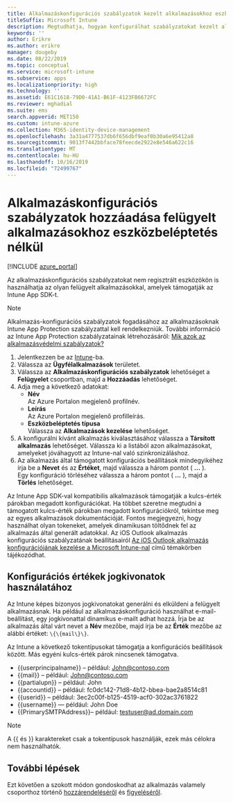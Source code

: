 ```yaml
---
title: Alkalmazáskonfigurációs szabályzatok kezelt alkalmazásokhoz eszközregisztráció nélkül
titleSuffix: Microsoft Intune
description: Megtudhatja, hogyan konfigurálhat szabályzatokat kezelt alkalmazásokhoz eszközregisztráció nélkül.
keywords: ''
author: Erikre
ms.author: erikre
manager: dougeby
ms.date: 08/22/2019
ms.topic: conceptual
ms.service: microsoft-intune
ms.subservice: apps
ms.localizationpriority: high
ms.technology: ''
ms.assetid: E61C1618-79D0-41A1-B61F-4123FB6672FC
ms.reviewer: mghadial
ms.suite: ems
search.appverid: MET150
ms.custom: intune-azure
ms.collection: M365-identity-device-management
ms.openlocfilehash: 3a31a4777537db6f656dbf9eaf0b30a6e95412a8
ms.sourcegitcommit: 9013f7442bbface78feecde2922e8e546a622c16
ms.translationtype: MT
ms.contentlocale: hu-HU
ms.lasthandoff: 10/16/2019
ms.locfileid: "72499767"
---
```

# <a name="add-app-configuration-policies-for-managed-apps-without-device-enrollment"></a>Alkalmazáskonfigurációs szabályzatok hozzáadása felügyelt alkalmazásokhoz eszközbeléptetés nélkül

[!INCLUDE [azure_portal](../includes/azure_portal.md)]

Az alkalmazáskonfigurációs szabályzatokat nem regisztrált eszközökön is használhatja az olyan felügyelt alkalmazásokkal, amelyek támogatják az Intune App SDK-t. 

> [!NOTE]
> Alkalmazás-konfigurációs szabályzatok fogadásához az alkalmazásoknak Intune App Protection szabályzattal kell rendelkezniük. További információ az Intune App Protection szabályzatainak létrehozásáról: [Mik azok az alkalmazásvédelmi szabályzatok?](app-protection-policy.md)

1. Jelentkezzen be az [Intune](https://go.microsoft.com/fwlink/?linkid=2090973)-ba.
3. Válassza az **Ügyfélalkalmazások** területet.
4. Válassza az **Alkalmazáskonfigurációs szabályzatok** lehetőséget a **Felügyelet** csoportban, majd a **Hozzáadás** lehetőséget.
5. Adja meg a következő adatokat:
    - **Név**  
      Az Azure Portalon megjelenő profilnév.
    - **Leírás**  
      Az Azure Portalon megjelenő profilleírás.
    - **Eszközbeléptetés típusa**  
      Válassza az **Alkalmazások kezelése** lehetőséget.
6. A konfigurálni kívánt alkalmazás kiválasztásához válassza a **Társított alkalmazás** lehetőséget. Válassza ki a listából azon alkalmazásokat, amelyeket jóváhagyott az Intune-nal való szinkronizáláshoz.
7. Az alkalmazás által támogatott konfigurációs beállítások mindegyikéhez írja be a **Nevet** és az **Értéket**, majd válassza a három pontot ( **…** ).  
    Egy konfiguráció törléséhez válassza a három pontot ( **...** ), majd a **Törlés** lehetőséget.  
    
Az Intune App SDK-val kompatibilis alkalmazások támogatják a kulcs-érték párokban megadott konfigurációkat. Ha többet szeretne megtudni a támogatott kulcs-érték párokban megadott konfigurációkról, tekintse meg az egyes alkalmazások dokumentációját. Fontos megjegyezni, hogy használhat olyan tokeneket, amelyek dinamikusan töltődnek fel az alkalmazás által generált adatokkal. Az iOS Outlook alkalmazás konfigurációs szabályzatának beállításairól [Az iOS Outlook alkalmazás konfigurációjának kezelése a Microsoft Intune-nal](https://technet.microsoft.com/library/mt813789(v=exchg.150).aspx) című témakörben tájékozódhat.

## <a name="configuration-values-for-using-tokens"></a>Konfigurációs értékek jogkivonatok használatához

Az Intune képes bizonyos jogkivonatokat generálni és elküldeni a felügyelt alkalmazásnak. Ha például az alkalmazáskonfiguráció használhat e-mail-beállítást, egy jogkivonattal dinamikus e-mailt adhat hozzá. Írja be az alkalmazás által várt nevet a **Név** mezőbe, majd írja be az **Érték** mezőbe az alábbi értéket: `\{\{mail\}\}`.

Az Intune a következő tokentípusokat támogatja a konfigurációs beállítások között. Más egyéni kulcs-érték párok nincsenek támogatva.

- \{\{userprincipalname\}\} – például: John@contoso.com
- \{\{mail\}\} – például: John@contoso.com
- \{\{partialupn\}\} – például: John
- \{\{accountid\}\} – például: fc0dc142-71d8-4b12-bbea-bae2a8514c81
- \{\{userid\}\} – például: 3ec2c00f-b125-4519-acf0-302ac3761822
- \{\{username\}\} — például: John Doe
- \{\{PrimarySMTPAddress\}\}– például: testuser@ad.domain.com


> [!Note]  
> A \{\{ és \}\} karaktereket csak a tokentípusok használják, ezek más célokra nem használhatók.

## <a name="next-steps"></a>További lépések

Ezt követően a szokott módon gondoskodhat az alkalmazás valamely csoporthoz történő [hozzárendeléséről](apps-deploy.md) és [figyeléséről](apps-monitor.md).
